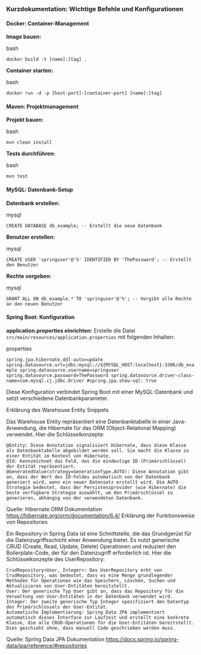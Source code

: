 ### Kurzdokumentation: Wichtige Befehle und Konfigurationen

#### Docker: Container-Management

**Image bauen:**

bash

`docker build -t [name]:[tag] .`

**Container starten:**

bash

`docker run -d -p [host-port]:[container-port] [name]:[tag]`

#### Maven: Projektmanagement

**Projekt bauen:**

bash

`mvn clean install`

**Tests durchführen:**

bash

`mvn test`

#### MySQL: Datenbank-Setup

**Datenbank erstellen:**

mysql

`CREATE DATABASE db_example; -- Erstellt die neue Datenbank`

**Benutzer erstellen:**

mysql

`CREATE USER 'springuser'@'%' IDENTIFIED BY 'ThePassword'; -- Erstellt den Benutzer`

**Rechte vergeben:**

mysql

`GRANT ALL ON db_example.* TO 'springuser'@'%'; -- Vergibt alle Rechte an den neuen Benutzer`

#### Spring Boot: Konfiguration

**application.properties einrichten:** Erstelle die Datei `src/main/resources/application.properties` mit folgenden Inhalten:

properties

`spring.jpa.hibernate.ddl-auto=update spring.datasource.url=jdbc:mysql://${MYSQL_HOST:localhost}:3306/db_example spring.datasource.username=springuser spring.datasource.password=ThePassword spring.datasource.driver-class-name=com.mysql.cj.jdbc.Driver #spring.jpa.show-sql: true`

Diese Konfiguration verbindet Spring Boot mit einer MySQL-Datenbank und setzt verschiedene Datenbankparameter.

Erklärung des Warehouse Entity Snippets

Das Warehouse Entity repräsentiert eine Datenbanktabelle in einer Java-Anwendung, die Hibernate für das ORM (Object-Relational Mapping) verwendet. Hier die Schlüsselkonzepte:

    @Entity: Diese Annotation signalisiert Hibernate, dass diese Klasse als Datenbanktabelle abgebildet werden soll. Sie macht die Klasse zu einer Entität im Kontext von Hibernate.
    @Id: Kennzeichnet das Feld, das die eindeutige ID (Primärschlüssel) der Entität repräsentiert.
    @GeneratedValue(strategy=GenerationType.AUTO): Diese Annotation gibt an, dass der Wert des ID-Feldes automatisch von der Datenbank generiert wird, wenn ein neuer Datensatz erstellt wird. Die AUTO Strategie bedeutet, dass der Persistenzprovider (wie Hibernate) die beste verfügbare Strategie auswählt, um den Primärschlüssel zu generieren, abhängig von der verwendeten Datenbank.

Quelle: Hibernate ORM Dokumentation
https://hibernate.org/orm/documentation/6.4/
Erklärung der Funktionsweise von Repositories

Ein Repository in Spring Data ist eine Schnittstelle, die das Grundgerüst für die Datenzugriffsschicht einer Anwendung bietet. Es nutzt generische CRUD (Create, Read, Update, Delete) Operationen und reduziert den Boilerplate-Code, der für den Datenzugriff erforderlich ist. Hier die Schlüsselkonzepte des UserRepository:

    CrudRepository<User, Integer>: Das UserRepository erbt von CrudRepository, was bedeutet, dass es eine Menge grundlegender Methoden für Operationen wie das Speichern, Löschen, Suchen und Aktualisieren von User-Entitäten bereitstellt.
    User: Der generische Typ User gibt an, dass das Repository für die Verwaltung von User-Entitäten in der Datenbank verwendet wird.
    Integer: Der zweite generische Typ Integer spezifiziert den Datentyp des Primärschlüssels der User-Entität.
    Automatische Implementierung: Spring Data JPA implementiert automatisch dieses Interface zur Laufzeit und erstellt eine konkrete Klasse, die alle CRUD-Operationen für die User-Entitäten bereitstellt. Dies geschieht ohne, dass manuell Code geschrieben werden muss.

Quelle: Spring Data JPA Dokumentation
https://docs.spring.io/spring-data/jpa/reference/#repositories